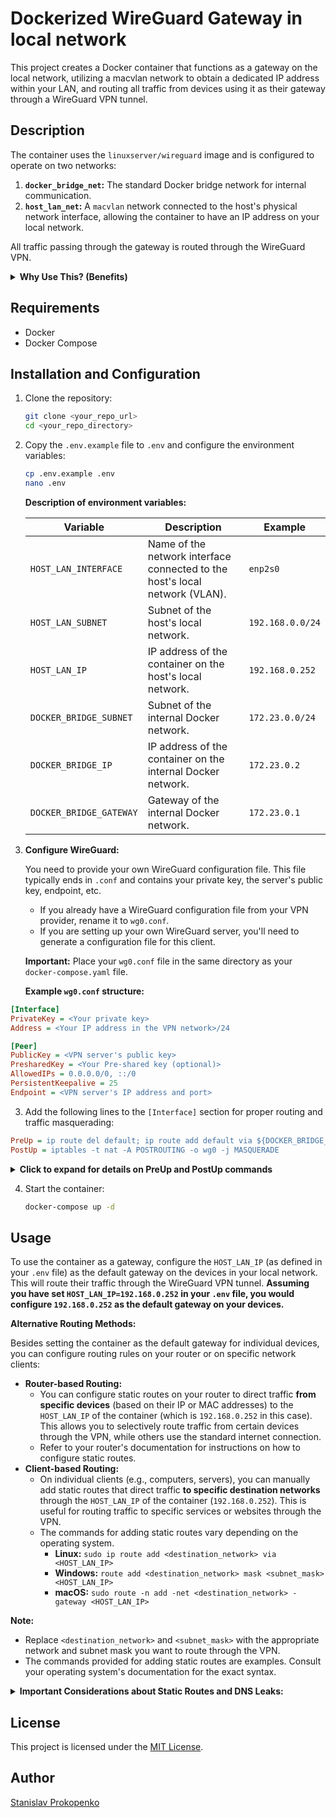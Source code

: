 # Dockerized WireGuard Gateway in local network

This project creates a Docker container that functions as a gateway on the local network, utilizing a macvlan network to obtain a dedicated IP address within your LAN, and routing all traffic from devices using it as their gateway through a WireGuard VPN tunnel.

## Description

The container uses the `linuxserver/wireguard` image and is configured to operate on two networks:

1. **`docker_bridge_net`:** The standard Docker bridge network for internal communication.
2. **`host_lan_net`:** A `macvlan` network connected to the host's physical network interface, allowing the container to have an IP address on your local network.

All traffic passing through the gateway is routed through the WireGuard VPN.

<details>
  <summary><b>Why Use This? (Benefits)</b></summary>

  This project offers a powerful and flexible alternative to running VPN clients on individual devices or routers, providing:

  *   **Faster Speeds:** Offloads VPN processing from your router to a more powerful machine, resulting in significantly faster VPN speeds. Ideal if your router struggles with WireGuard encryption.
  *   **Unlimited Devices:** Connect all your devices through a single VPN connection, bypassing limitations imposed by some VPN providers on the number of simultaneous connections.
  *   **Simplified Management:** No need to install VPN clients on each device. Manage your VPN connection and routing rules centrally from the Docker container.
  *   **Increased Control:**  Choose which devices or even specific traffic goes through the VPN, giving you more control over your network.
  *   **Potentially Avoid ISP Throttling:** Using WireGuard on a dedicated gateway might help mitigate the impact of ISP throttling on VPN traffic.

  **In short, this solution is ideal if you want a faster, more flexible, and centrally managed VPN setup for your home network, especially if your router's VPN performance is lacking or your VPN provider limits device connections.**
</details>

## Requirements

*   Docker
*   Docker Compose

## Installation and Configuration

1. Clone the repository:

    ```bash
    git clone <your_repo_url>
    cd <your_repo_directory>
    ```

2. Copy the `.env.example` file to `.env` and configure the environment variables:

    ```bash
    cp .env.example .env
    nano .env
    ```

    **Description of environment variables:**

    | Variable              | Description                                                                    | Example          |
    | --------------------- | ------------------------------------------------------------------------------ | ---------------- |
    | `HOST_LAN_INTERFACE` | Name of the network interface connected to the host's local network (VLAN).     | `enp2s0`         |
    | `HOST_LAN_SUBNET`    | Subnet of the host's local network.                                             | `192.168.0.0/24`    |
    | `HOST_LAN_IP`        | IP address of the container on the host's local network.                       | `192.168.0.252`     |
    | `DOCKER_BRIDGE_SUBNET` | Subnet of the internal Docker network.                                         | `172.23.0.0/24` |
    | `DOCKER_BRIDGE_IP`    | IP address of the container on the internal Docker network.                    | `172.23.0.2`    |
    | `DOCKER_BRIDGE_GATEWAY` | Gateway of the internal Docker network.                                      | `172.23.0.1`    |

3. **Configure WireGuard:**

    You need to provide your own WireGuard configuration file. This file typically ends in `.conf` and contains your private key, the server's public key, endpoint, etc.

    *   If you already have a WireGuard configuration file from your VPN provider, rename it to `wg0.conf`.
    *   If you are setting up your own WireGuard server, you'll need to generate a configuration file for this client.

    **Important:** Place your `wg0.conf` file in the same directory as your `docker-compose.yaml` file.

    **Example `wg0.conf` structure:**
```ini
[Interface]
PrivateKey = <Your private key>
Address = <Your IP address in the VPN network>/24

[Peer]
PublicKey = <VPN server's public key>
PresharedKey = <Your Pre-shared key (optional)>
AllowedIPs = 0.0.0.0/0, ::/0
PersistentKeepalive = 25
Endpoint = <VPN server's IP address and port>
```

3. Add the following lines to the `[Interface]` section for proper routing and traffic masquerading:
```ini
PreUp = ip route del default; ip route add default via ${DOCKER_BRIDGE_GATEWAY} dev eth0; iptables -t nat -A POSTROUTING -o eth0 -j MASQUERADE
PostUp = iptables -t nat -A POSTROUTING -o wg0 -j MASQUERADE
```
<details>
  <summary><b>Click to expand for details on PreUp and PostUp commands</b></summary>

  These commands perform the following actions:

  -   **`PreUp`:**
      -   `ip route del default`: Deletes the default route.
      -   `ip route add default via ${DOCKER_BRIDGE_GATEWAY} dev eth0`: Adds the default route through the Docker bridge network.
      -   `iptables -t nat -A POSTROUTING -o eth0 -j MASQUERADE`: Enables masquerading (NAT) for traffic exiting through `eth0`.
  -   **`PostUp`:**
      -   `iptables -t nat -A POSTROUTING -o wg0 -j MASQUERADE`: Enables masquerading (NAT) for traffic exiting through the `wg0` interface (VPN tunnel).

</details>


4. Start the container:

    ```bash
    docker-compose up -d
    ```

## Usage

To use the container as a gateway, configure the `HOST_LAN_IP` (as defined in your `.env` file) as the default gateway on the devices in your local network. This will route their traffic through the WireGuard VPN tunnel. **Assuming you have set `HOST_LAN_IP=192.168.0.252` in your `.env` file, you would configure `192.168.0.252` as the default gateway on your devices.**

**Alternative Routing Methods:**

Besides setting the container as the default gateway for individual devices, you can configure routing rules on your router or on specific network clients:

*   **Router-based Routing:**
    *   You can configure static routes on your router to direct traffic **from specific devices** (based on their IP or MAC addresses) to the `HOST_LAN_IP` of the container (which is `192.168.0.252` in this case). This allows you to selectively route traffic from certain devices through the VPN, while others use the standard internet connection.
    *   Refer to your router's documentation for instructions on how to configure static routes.
*   **Client-based Routing:**
    *   On individual clients (e.g., computers, servers), you can manually add static routes that direct traffic **to specific destination networks** through the `HOST_LAN_IP` of the container (`192.168.0.252`). This is useful for routing traffic to specific services or websites through the VPN.
    *   The commands for adding static routes vary depending on the operating system.
        *   **Linux:**  `sudo ip route add <destination_network> via <HOST_LAN_IP>`
        *   **Windows:** `route add <destination_network> mask <subnet_mask> <HOST_LAN_IP>`
        *   **macOS:** `sudo route -n add -net <destination_network> -gateway <HOST_LAN_IP>`

**Note:**

*   Replace `<destination_network>` and `<subnet_mask>` with the appropriate network and subnet mask you want to route through the VPN.
*   The commands provided for adding static routes are examples. Consult your operating system's documentation for the exact syntax.
<details>
  <summary><b>Important Considerations about Static Routes and DNS Leaks:</b></summary>


*   **Potential DNS Leaks:** When using static routes, especially client-based, your DNS requests might still be sent through your regular internet connection, potentially revealing your browsing activity to your ISP or other parties. This is because static routes typically only affect the routing of IP packets, not the DNS resolution process.
*   **Mitigation:** To minimize the risk of DNS leaks when using static routes:
    *   **Configure your devices to use the DNS servers provided by your VPN provider.** This ensures that your DNS requests are also routed through the VPN tunnel, **provided you have added a static route for these DNS servers to go through the VPN gateway ( `192.168.0.252` in this case).** You can usually find these DNS server addresses in your VPN provider's documentation or client application.
        **Example:** If your VPN provider's DNS server is `1.1.1.1`, you would add a static route for this IP address via the gateway, similar to the examples for destination networks given above. For instance:
         **On Linux:**
         ```bash
         sudo ip route add 1.1.1.1 via 192.168.0.252
         ```
         **On Windows:**
         ```bash
         route add 1.1.1.1 mask 255.255.255.255 192.168.0.252
         ```
         **On macOS:**
         ```bash
         sudo route -n add -host 10.8.0.1 -gateway 192.168.0.252
         ```
    *   **Use DNS Leak Test websites:** After configuring static routes, use websites like `dnsleaktest.com` or `ipleak.net` to check if your DNS requests are leaking.
    *   **Consider using the container as your default gateway:** If possible, setting the container as the default gateway for your devices is the most reliable way to avoid DNS leaks, as it forces all traffic, including DNS requests, through the VPN tunnel
      </details>
## License

This project is licensed under the [MIT License](LICENSE).

## Author

[Stanislav Prokopenko](https://github.com/kitsune0n)

